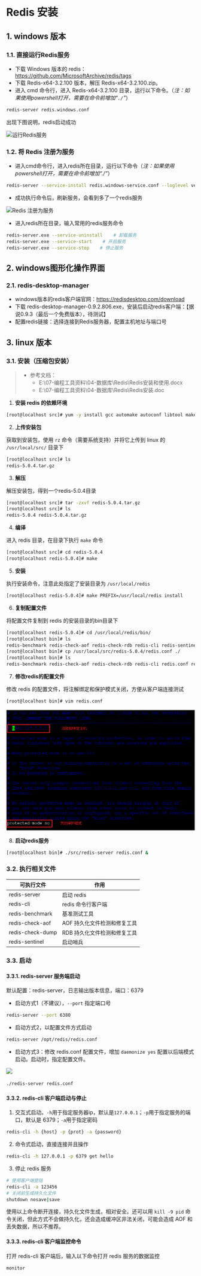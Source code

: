 # Redis 安装

## 1. windows 版本

### 1.1. 直接运行Redis服务

- 下载 Windows 版本的 redis：https://github.com/MicrosoftArchive/redis/tags
- 下载 Redis-x64-3.2.100 版本，解压 Redis-x64-3.2.100.zip。
- 进入 cmd 命令行，进入 Redis-x64-3.2.100 目录，运行以下命令。（*注：如果使用powershell打开，需要在命令前增加“`./`”*）

```bash
redis-server redis.windows.conf
```

出现下图说明，redis启动成功

![运行Redis服务](images/20190820180950209_12143.png)

### 1.2. 将 Redis 注册为服务

- 进入cmd命令行，进入redis所在目录，运行以下命令（*注：如果使用powershell打开，需要在命令前增加“./”*）

```bash
redis-server --service-install redis.windows-service.conf --loglevel verbose
```

- 成功执行命令后，刷新服务，会看到多了一个redis服务

![Redis 注册为服务](images/20190820182847422_20192.png)

- 进入redis所在目录，输入常用的redis服务命令

```bash
redis-server.exe --service-uninstall    # 卸载服务
redis-server.exe --service-start    # 开启服务
redis-server.exe --service-stop    # 停止服务
```

## 2. windows图形化操作界面

### 2.1. redis-desktop-manager

- windows版本的redis客户端官网：https://redisdesktop.com/download
- 下载 redis-desktop-manager-0.9.2.806.exe，安装后启动redis客户端：【据说0.9.3（最后一个免费版本），待测试】
- 配置redis链接：选择连接到Redis服务器，配置主机地址与端口号

## 3. linux 版本

### 3.1. 安装（压缩包安装）

> - 参考文档：
>    - E:\07-编程工具资料\04-数据库\Redis\Redis安装和使用.docx
>   - E:\07-编程工具资料\04-数据库\Redis\Redis安装.doc

1. **安装 redis 的依赖环境**

```bash
[root@localhost src]# yum -y install gcc automake autoconf libtool make
```

2. **上传安装包**

获取到安装包，使用 `rz` 命令（需要系统支持）并将它上传到 linux 的 `/usr/local/src/` 目录下

```bash
[root@localhost src]# ls
redis-5.0.4.tar.gz
```

3. **解压**

解压安装包，得到一个redis-5.0.4目录

```bash
[root@localhost src]# tar -zxvf redis-5.0.4.tar.gz
[root@localhost src]# ls
redis-5.0.4 redis-5.0.4.tar.gz
```

4. **编译**

进入 redis 目录，在目录下执行 `make` 命令

```bash
[root@localhost src]# cd redis-5.0.4
[root@localhost redis-5.0.4]# make
```

5. **安装**

执行安装命令，注意此处指定了安装目录为 `/usr/local/redis`

```bash
[root@localhost redis-5.0.4]# make PREFIX=/usr/local/redis install
```

6. **复制配置文件**

将配置文件复制到 redis 的安装目录的bin目录下

```bash
[root@localhost redis-5.0.4]# cd /usr/local/redis/bin/
[root@localhost bin]# ls
redis-benchmark redis-check-aof redis-check-rdb redis-cli redis-sentinelredis-server
[root@localhost bin]# cp /usr/local/src/redis-5.0.4/redis.conf ./
[root@localhost bin]# ls
redis-benchmark redis-check-aof redis-check-rdb redis-cli redis.conf redis-sentinel redis-server
```

7. **修改redis的配置文件**

修改 redis 的配置文件，将注解绑定和保护模式关闭，方便从客户端连接测试

```bash
[root@localhost bin]# vim redis.conf
```

![](images/213420718231681.png)

8. **启动redis服务**

```bash
[root@localhost bin]# ./src/redis-server redis.conf &
```

### 3.2. 执行相关文件

|     可执行文件     |           作用           |
| ---------------- | ----------------------- |
| redis-server     | 启动 redis               |
| redis-cli        | redis 命令行客户端         |
| redis-benchmark  | 基准测试工具               |
| redis-check-aof  | AOF 持久化文件检测和修复工具 |
| redis-check-dump | RDB 持久化文件检测和修复工具 |
| redis-sentinel   | 启动哨兵                  |

### 3.3. 启动

#### 3.3.1. redis-server 服务端启动

默认配置：redis-server，日志输出版本信息，端口：6379

- 启动方式1（不建议），`--port` 指定端口号

```bash
redis-server --port 6380
```

- 启动方式2，以配置文件方式启动

```bash
redis-server /opt/redis/redis.conf
```

- 启动方式3：修改 redis.conf 配置文件，增加 `daemonize yes` 配置以后端模式启动。启动时，指定配置文件。

![](images/20191110233242803_14088.jpg)

```bash
./redis-server redis.conf
```

#### 3.3.2. redis-cli 客户端启动与停止

1. 交互式启动。`-h`用于指定服务器ip，默认是`127.0.0.1`；`-p`用于指定服务的端口，默认是 6379；`-a`用于指定密码

```bash
redis-cli -h {host} -p {prot} -a {password}
```

2. 命令式启动，直接连接并且操作

```bash
redis-cli -h 127.0.0.1 -p 6379 get hello
```

3. 停止 redis 服务

```bash
# 使用客户端登陆
redis-cli -a 123456
# 关闭前生成持久化文件
shutdown nosave|save
```

使用以上命令断开连接，持久化文件生成，相对安全。还可以用 `kill -9 pid` 命令关闭，但此方式不会做持久化，还会造成缓冲区非法关闭，可能会造成 AOF 和丢失数据，所以不推荐。

#### 3.3.3. redis-cli 客户端监控命令

打开 redis-cli 客户端后，输入以下命令打开 redis 服务的数据监控

```bash
monitor
```
